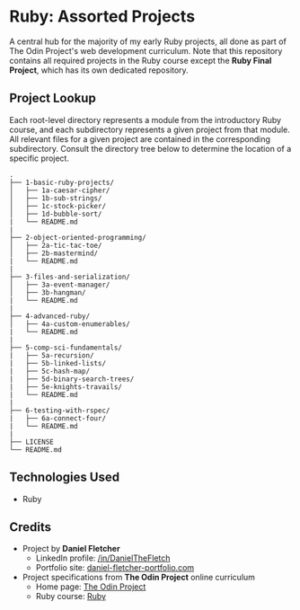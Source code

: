 # Ruby: Assorted Projects

A central hub for the majority of my early Ruby projects, all done as part of The Odin Project's web development
curriculum. Note that this repository contains all required projects in the Ruby course except the **Ruby Final
Project**, which has its own dedicated repository.

## Project Lookup

Each root-level directory represents a module from the introductory Ruby course, and each subdirectory represents
a given project from that module. All relevant files for a given project are contained in the corresponding subdirectory.
Consult the directory tree below to determine the location of a specific project.

```
.
├── 1-basic-ruby-projects/
│   ├── 1a-caesar-cipher/
│   ├── 1b-sub-strings/
│   ├── 1c-stock-picker/
│   ├── 1d-bubble-sort/
|   └── README.md
|
├── 2-object-oriented-programming/
│   ├── 2a-tic-tac-toe/
│   ├── 2b-mastermind/
|   └── README.md
|
├── 3-files-and-serialization/
│   ├── 3a-event-manager/
│   ├── 3b-hangman/
|   └── README.md
|
├── 4-advanced-ruby/
│   ├── 4a-custom-enumerables/
|   └── README.md
|
├── 5-comp-sci-fundamentals/
|   ├── 5a-recursion/
|   ├── 5b-linked-lists/
|   ├── 5c-hash-map/
|   ├── 5d-binary-search-trees/
|   ├── 5e-knights-travails/
|   └── README.md
|
├── 6-testing-with-rspec/
|   ├── 6a-connect-four/
|   └── README.md
|
├── LICENSE
└── README.md
```

## Technologies Used

- Ruby

## Credits

- Project by **Daniel Fletcher**
    - LinkedIn profile: [/in/DanielTheFletch](https://www.linkedin.com/in/danielthefletch)
    - Portfolio site: [daniel-fletcher-portfolio.com](https://www.daniel-fletcher-portfolio.com)
- Project specifications from **The Odin Project** online curriculum
    - Home page: [The Odin Project](https://www.theodinproject.com/)
    - Ruby course: [Ruby](https://www.theodinproject.com/paths/full-stack-ruby-on-rails/courses/ruby)

